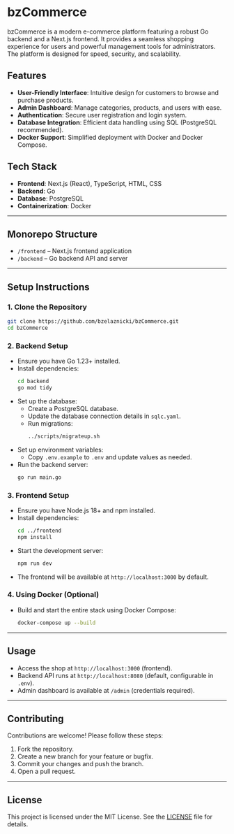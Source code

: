 # bzCommerce

bzCommerce is a modern e-commerce platform featuring a robust Go backend and a Next.js frontend. It provides a seamless shopping experience for users and powerful management tools for administrators. The platform is designed for speed, security, and scalability.

## Features

- **User-Friendly Interface**: Intuitive design for customers to browse and purchase products.
- **Admin Dashboard**: Manage categories, products, and users with ease.
- **Authentication**: Secure user registration and login system.
- **Database Integration**: Efficient data handling using SQL (PostgreSQL recommended).
- **Docker Support**: Simplified deployment with Docker and Docker Compose.

## Tech Stack

- **Frontend**: Next.js (React), TypeScript, HTML, CSS
- **Backend**: Go
- **Database**: PostgreSQL
- **Containerization**: Docker

---

## Monorepo Structure

- `/frontend` – Next.js frontend application
- `/backend` – Go backend API and server

---

## Setup Instructions

### 1. Clone the Repository
```bash
git clone https://github.com/bzelaznicki/bzCommerce.git
cd bzCommerce
```

### 2. Backend Setup
- Ensure you have Go 1.23+ installed.
- Install dependencies:
  ```bash
  cd backend
  go mod tidy
  ```
- Set up the database:
  - Create a PostgreSQL database.
  - Update the database connection details in `sqlc.yaml`.
  - Run migrations:
    ```bash
    ../scripts/migrateup.sh
    ```
- Set up environment variables:
  - Copy `.env.example` to `.env` and update values as needed.
- Run the backend server:
  ```bash
  go run main.go
  ```

### 3. Frontend Setup
- Ensure you have Node.js 18+ and npm installed.
- Install dependencies:
  ```bash
  cd ../frontend
  npm install
  ```
- Start the development server:
  ```bash
  npm run dev
  ```
- The frontend will be available at `http://localhost:3000` by default.

### 4. Using Docker (Optional)
- Build and start the entire stack using Docker Compose:
  ```bash
  docker-compose up --build
  ```

---

## Usage

- Access the shop at `http://localhost:3000` (frontend).
- Backend API runs at `http://localhost:8080` (default, configurable in `.env`).
- Admin dashboard is available at `/admin` (credentials required).

---

## Contributing

Contributions are welcome! Please follow these steps:

1. Fork the repository.
2. Create a new branch for your feature or bugfix.
3. Commit your changes and push the branch.
4. Open a pull request.

---

## License

This project is licensed under the MIT License. See the [LICENSE](LICENSE) file for details.
